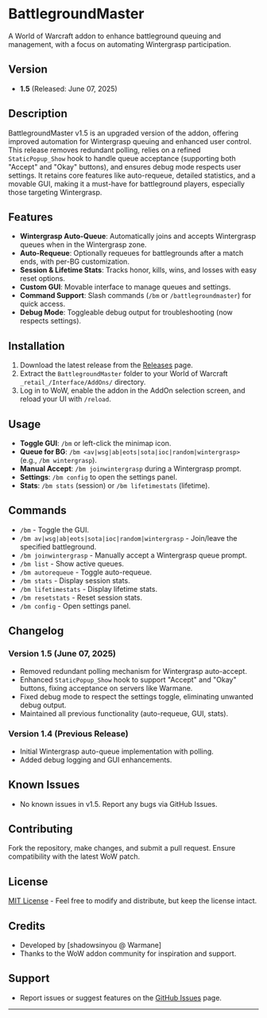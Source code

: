 # BattlegroundMaster

A World of Warcraft addon to enhance battleground queuing and management, with a focus on automating Wintergrasp participation.

## Version
- **1.5** (Released: June 07, 2025)

## Description
BattlegroundMaster v1.5 is an upgraded version of the addon, offering improved automation for Wintergrasp queuing and enhanced user control. This release removes redundant polling, relies on a refined `StaticPopup_Show` hook to handle queue acceptance (supporting both "Accept" and "Okay" buttons), and ensures debug mode respects user settings. It retains core features like auto-requeue, detailed statistics, and a movable GUI, making it a must-have for battleground players, especially those targeting Wintergrasp.

## Features
- **Wintergrasp Auto-Queue**: Automatically joins and accepts Wintergrasp queues when in the Wintergrasp zone.
- **Auto-Requeue**: Optionally requeues for battlegrounds after a match ends, with per-BG customization.
- **Session & Lifetime Stats**: Tracks honor, kills, wins, and losses with easy reset options.
- **Custom GUI**: Movable interface to manage queues and settings.
- **Command Support**: Slash commands (`/bm` or `/battlegroundmaster`) for quick access.
- **Debug Mode**: Toggleable debug output for troubleshooting (now respects settings).

## Installation
1. Download the latest release from the [Releases](https://github.com/realstyla23/BattlegroundMaster/releases) page.
2. Extract the `BattlegroundMaster` folder to your World of Warcraft `_retail_/Interface/AddOns/` directory.
3. Log in to WoW, enable the addon in the AddOn selection screen, and reload your UI with `/reload`.

## Usage
- **Toggle GUI**: `/bm` or left-click the minimap icon.
- **Queue for BG**: `/bm <av|wsg|ab|eots|sota|ioc|random|wintergrasp>` (e.g., `/bm wintergrasp`).
- **Manual Accept**: `/bm joinwintergrasp` during a Wintergrasp prompt.
- **Settings**: `/bm config` to open the settings panel.
- **Stats**: `/bm stats` (session) or `/bm lifetimestats` (lifetime).

## Commands
- `/bm` - Toggle the GUI.
- `/bm av|wsg|ab|eots|sota|ioc|random|wintergrasp` - Join/leave the specified battleground.
- `/bm joinwintergrasp` - Manually accept a Wintergrasp queue prompt.
- `/bm list` - Show active queues.
- `/bm autorequeue` - Toggle auto-requeue.
- `/bm stats` - Display session stats.
- `/bm lifetimestats` - Display lifetime stats.
- `/bm resetstats` - Reset session stats.
- `/bm config` - Open settings panel.

## Changelog
### Version 1.5 (June 07, 2025)
- Removed redundant polling mechanism for Wintergrasp auto-accept.
- Enhanced `StaticPopup_Show` hook to support "Accept" and "Okay" buttons, fixing acceptance on servers like Warmane.
- Fixed debug mode to respect the settings toggle, eliminating unwanted debug output.
- Maintained all previous functionality (auto-requeue, GUI, stats).

### Version 1.4 (Previous Release)
- Initial Wintergrasp auto-queue implementation with polling.
- Added debug logging and GUI enhancements.

## Known Issues
- No known issues in v1.5. Report any bugs via GitHub Issues.

## Contributing
Fork the repository, make changes, and submit a pull request. Ensure compatibility with the latest WoW patch.

## License
[MIT License](LICENSE) - Feel free to modify and distribute, but keep the license intact.

## Credits
- Developed by [shadowsinyou @ Warmane]
- Thanks to the WoW addon community for inspiration and support.

## Support
- Report issues or suggest features on the [GitHub Issues](https://github.com/yourusername/BattlegroundMaster/issues) page.

---

